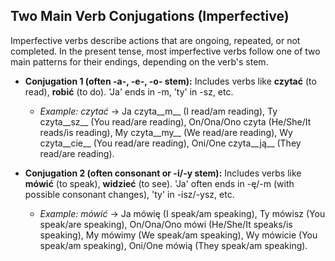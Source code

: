## Two Main Verb Conjugations (Imperfective)

Imperfective verbs describe actions that are ongoing, repeated, or not completed. In the present tense, most imperfective verbs follow one of two main patterns for their endings, depending on the verb's stem.

*   __Conjugation 1 (often -a-, -e-, -o- stem):__ Includes verbs like __czytać__ (to read), __robić__ (to do). 'Ja' ends in -m, 'ty' in -sz, etc.
    
    *   _Example: czytać_ -&gt; Ja czyta__m__ (I read/am reading), Ty czyta__sz__ (You read/are reading), On/Ona/Ono czyta (He/She/It reads/is reading), My czyta__my__ (We read/are reading), Wy czyta__cie__ (You read/are reading), Oni/One czyta__ją__ (They read/are reading).
    
    
    
*   __Conjugation 2 (often consonant or -i/-y stem):__ Includes verbs like __mówić__ (to speak), __widzieć__ (to see). 'Ja' often ends in -ę/-m (with possible consonant changes), 'ty' in -isz/-ysz, etc.
    
    *   _Example: mówić_ -&gt; Ja mówię (I speak/am speaking), Ty mówisz (You speak/are speaking), On/Ona/Ono mówi (He/She/It speaks/is speaking), My mówimy (We speak/am speaking), Wy mówicie (You speak/am speaking), Oni/One mówią (They speak/am speaking).
    
    
    